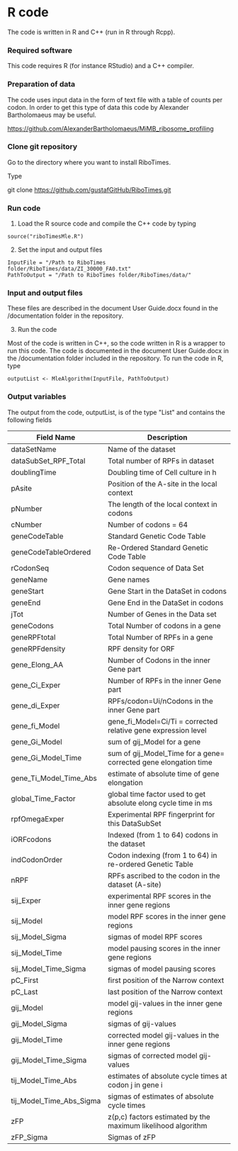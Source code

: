 # R code

The code is written in R and C++ (run in R through Rcpp).

### Required software

This code requires R (for instance RStudio) and a C++ compiler.

### Preparation of data

The code uses input data in the form of text file with a table of counts per codon. In order to get this type of data this code by Alexander Bartholomaeus may be useful.

https://github.com/AlexanderBartholomaeus/MiMB_ribosome_profiling

### Clone git repository

Go to the directory where you want to install RiboTimes.

Type

git clone https://github.com/gustafGitHub/RiboTimes.git

### Run code

1. Load the R source code and compile the C++ code by typing

```
source("riboTimesMle.R")
```

2. Set the input and output files

```
InputFile = "/Path to RiboTimes folder/RiboTimes/data/ZI_30000_FA0.txt"  
PathToOutput = "/Path to RiboTimes folder/RiboTimes/data/"
```

### Input and output files

These files are described in the document User Guide.docx found in the /documentation folder in 
the repository.


3. Run the code

Most of the code is written in C++, so the code written in R is a wrapper to run this code.
The code is documented in the document User Guide.docx in the /documentation folder included in 
the repository. To run the code in R, type
```
outputList <- MleAlgorithm(InputFile, PathToOutput)
```

### Output variables

The output from the code, outputList, is of the type "List" and contains the following fields

| Field Name | Description |
| ---------- | ----------- |
| dataSetName | Name of the dataset |
| dataSubSet_RPF_Total | Total number of RPFs in dataset |
| doublingTime | Doubling time of Cell culture in h |
| pAsite | Position of the A-site in the local context |
| pNumber | The length of the local context in codons |
| cNumber | Number of codons = 64 |
| geneCodeTable | Standard Genetic Code Table |
| geneCodeTableOrdered | Re-Ordered Standard Genetic Code Table |
| rCodonSeq | Codon sequence of Data Set |
| geneName | Gene names |
| geneStart | Gene Start in the DataSet in codons |
| geneEnd | Gene End in the DataSet in codons |
| jTot | Number of Genes in the Data set |
| geneCodons | Total Number of codons in a gene |
| geneRPFtotal | Total Number of RPFs in a gene |
| geneRPFdensity | RPF density for ORF |
| gene_Elong_AA | Number of Codons in the inner Gene part |
| gene_Ci_Exper | Number of RPFs in the inner Gene part |
| gene_di_Exper | RPFs/codon=Ui/nCodons in the inner Gene part |
| gene_fi_Model | gene_fi_Model=Ci/Ti = corrected relative gene expression level |
| gene_Gi_Model | sum of gij_Model for a gene |
| gene_Gi_Model_Time | sum of gij_Model_Time for a gene= corrected gene elongation time |
| gene_Ti_Model_Time_Abs | estimate of absolute time of gene elongation |
| global_Time_Factor | global time factor used to get absolute elong cycle time in ms |
| rpfOmegaExper | Experimental RPF fingerprint for this DataSubSet |
| iORFcodons | Indexed (from 1 to 64) codons in the dataset |
| indCodonOrder | Codon indexing (from 1 to 64) in re-ordered Genetic Table |
| nRPF | RPFs ascribed to the codon in the dataset (A-site) |
| sij_Exper | experimental RPF scores in the inner gene regions |
| sij_Model | model RPF scores in the inner gene regions |
| sij_Model_Sigma | sigmas of model RPF scores |
| sij_Model_Time | model pausing scores in the inner gene regions |
| sij_Model_Time_Sigma | sigmas of model pausing scores |
| pC_First | first position of the Narrow context |
| pC_Last | last position of the Narrow context |
| gij_Model | model gij-values in the inner gene regions |
| gij_Model_Sigma | sigmas of gij-values |
| gij_Model_Time | corrected model gij-values in the inner gene regions |
| gij_Model_Time_Sigma | sigmas of corrected model gij-values |
| tij_Model_Time_Abs | estimates of absolute cycle times at codon j in gene i |
| tij_Model_Time_Abs_Sigma | sigmas of estimates of absolute cycle times |
| zFP | z(p,c) factors estimated by the maximum likelihood algorithm |
| zFP_Sigma | Sigmas of zFP |
